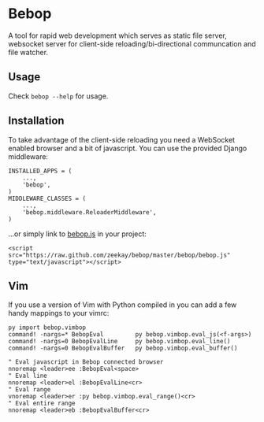 Bebop
=====
A tool for rapid web development which serves as static file server, websocket server for client-side reloading/bi-directional communcation and file watcher.

Usage
-----
Check `bebop --help` for usage.

Installation
------------
To take advantage of the client-side reloading you need a WebSocket enabled browser and a bit of javascript. You can use the provided Django middleware:

    INSTALLED_APPS = (
        ...,
        'bebop',
    )
    MIDDLEWARE_CLASSES = (
        ...,
        'bebop.middleware.ReloaderMiddleware',
    )

...or simply link to [bebop.js](https://raw.github.com/zeekay/bebop/master/bebop/bebop.js) in your project:

    <script src="https://raw.github.com/zeekay/bebop/master/bebop/bebop.js" type="text/javascript"></script>

Vim
---
If you use a version of Vim with Python compiled in you can add a few handy mappings to your vimrc:

    py import bebop.vimbop
    command! -nargs=* BebopEval         py bebop.vimbop.eval_js(<f-args>)
    command! -nargs=0 BebopEvalLine     py bebop.vimbop.eval_line()
    command! -nargs=0 BebopEvalBuffer   py bebop.vimbop.eval_buffer()

    " Eval javascript in Bebop connected browser
    nnoremap <leader>ee :BebopEval<space>
    " Eval line
    nnoremap <leader>el :BebopEvalLine<cr>
    " Eval range
    vnoremap <leader>er :py bebop.vimbop.eval_range()<cr>
    " Eval entire range
    nnoremap <leader>eb :BebopEvalBuffer<cr>
